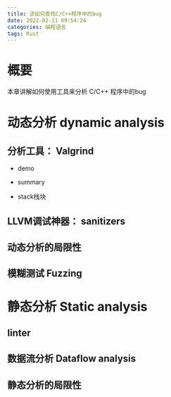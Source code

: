 ```yaml
---
title: 该如何查找C/C++程序中的bug
date: 2022-02-11 09:54:24
categories: 编程语言
tags: Rust
---
```


# 概要

本章讲解如何使用工具来分析 C/C++ 程序中的bug

# 动态分析 dynamic analysis

## 分析工具： Valgrind

* demo

* summary

* stack栈块

## LLVM调试神器： sanitizers

## 动态分析的局限性

## 模糊测试 Fuzzing

# 静态分析 Static analysis

## linter

## 数据流分析 Dataflow analysis

## 静态分析的局限性